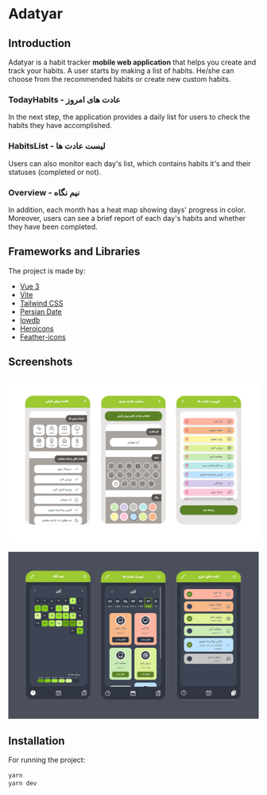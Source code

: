  # Adatyar

## Introduction
Adatyar is a habit tracker **mobile web application** that helps you create and track your habits.
A user starts by making a list of habits. He/she can choose from the recommended habits or create new custom habits.

### TodayHabits - عادت های امروز
In the next step, the application provides a daily list for users to check the habits they have accomplished.

### HabitsList - لیست عادت ها
Users can also monitor each day's list, which contains habits it's and their statuses (completed or not).

### Overview - نیم نگاه
In addition, each month has a heat map showing days' progress in color. Moreover, users can see a brief report of each day's habits and whether they have been completed.


## Frameworks and Libraries
The project is made by:

- [Vue 3](https://vuejs.org/)
- [Vite](https://vitejs.dev/)
- [Tailwind CSS](https://tailwindcss.com/)
- [Persian Date](https://github.com/babakhani/PersianDate/)
- [lowdb](https://github.com/typicode/lowdb/)
- [Heroicons](https://heroicons.com/)
- [Feather-icons](https://feathericons.com/)


## Screenshots
![HabiTrack Screenshot](screenshot-1.png)

![HabiTrack Screenshot](screenshot-2.png)


## Installation
For running the project:

```
yarn
yarn dev
```